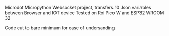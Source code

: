 Microdot Micropython Websocket project, transfers 10 Json variables between Browser and IOT device
Tested on Roi Pico W and ESP32 WROOM 32

Code cut to bare minimum for ease of undersanding
